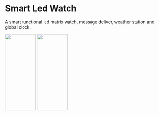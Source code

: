 # Smart Led Watch

A smart functional led matrix watch, message deliver, weather station and global clock.

<img src = "photos/trafh1.jpg" width ="100" height="250"> <img src = "photos/trafh2.jpg" width ="100" height="250">


